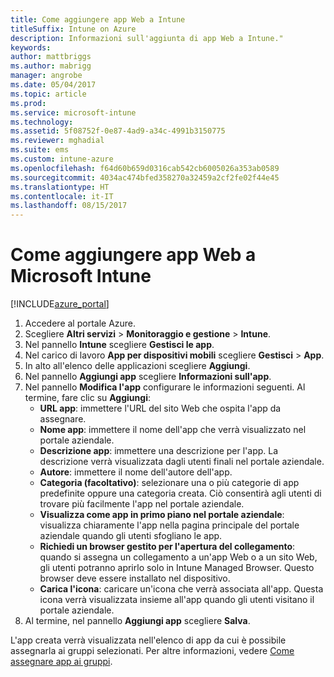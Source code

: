 ```yaml
---
title: Come aggiungere app Web a Intune
titleSuffix: Intune on Azure
description: Informazioni sull'aggiunta di app Web a Intune."
keywords: 
author: mattbriggs
ms.author: mabrigg
manager: angrobe
ms.date: 05/04/2017
ms.topic: article
ms.prod: 
ms.service: microsoft-intune
ms.technology: 
ms.assetid: 5f08752f-0e87-4ad9-a34c-4991b3150775
ms.reviewer: mghadial
ms.suite: ems
ms.custom: intune-azure
ms.openlocfilehash: f64d60b659d0316cab542cb6005026a353ab0589
ms.sourcegitcommit: 4034ac474bfed358270a32459a2cf2fe02f44e45
ms.translationtype: HT
ms.contentlocale: it-IT
ms.lasthandoff: 08/15/2017
---
```

# <a name="how-to-add-web-apps-to-microsoft-intune"></a>Come aggiungere app Web a Microsoft Intune

[!INCLUDE[azure_portal](./includes/azure_portal.md)]

1. Accedere al portale Azure.
2. Scegliere **Altri servizi** > **Monitoraggio e gestione** > **Intune**.
3. Nel pannello **Intune** scegliere **Gestisci le app**.
4. Nel carico di lavoro **App per dispositivi mobili** scegliere **Gestisci** > **App**.
5. In alto all'elenco delle applicazioni scegliere **Aggiungi**.
6. Nel pannello **Aggiungi app** scegliere **Informazioni sull'app**.
7. Nel pannello **Modifica l'app** configurare le informazioni seguenti. Al termine, fare clic su **Aggiungi**:
    - **URL app**: immettere l'URL del sito Web che ospita l'app da assegnare.
    - **Nome app**: immettere il nome dell'app che verrà visualizzato nel portale aziendale.
    - **Descrizione app**: immettere una descrizione per l'app. La descrizione verrà visualizzata dagli utenti finali nel portale aziendale.
    - **Autore**: immettere il nome dell'autore dell'app.
    - **Categoria (facoltativo)**: selezionare una o più categorie di app predefinite oppure una categoria creata. Ciò consentirà agli utenti di trovare più facilmente l'app nel portale aziendale.
    - **Visualizza come app in primo piano nel portale aziendale**: visualizza chiaramente l'app nella pagina principale del portale aziendale quando gli utenti sfogliano le app.
    - **Richiedi un browser gestito per l'apertura del collegamento**: quando si assegna un collegamento a un'app Web o a un sito Web, gli utenti potranno aprirlo solo in Intune Managed Browser. Questo browser deve essere installato nel dispositivo.
    - **Carica l'icona**: caricare un'icona che verrà associata all'app. Questa icona verrà visualizzata insieme all'app quando gli utenti visitano il portale aziendale.
8. Al termine, nel pannello **Aggiungi app** scegliere **Salva**.

L'app creata verrà visualizzata nell'elenco di app da cui è possibile assegnarla ai gruppi selezionati. Per altre informazioni, vedere [Come assegnare app ai gruppi](apps-deploy.md).